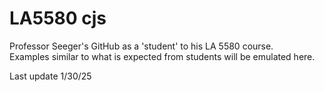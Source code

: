 # LA5580 cjs
Professor Seeger's GitHub as a 'student' to his LA 5580 course. <br>
Examples similar to what is expected from students will be emulated here.

Last update 1/30/25
